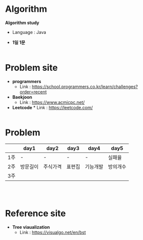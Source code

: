 # Algorithm

**Algorithm study**

- Language : Java

- **1일 1문**
  <br></br>

# Problem site

- **programmers**
  - Link : https://school.programmers.co.kr/learn/challenges?order=recent
- **Baekjoon**
  - Link : https://www.acmicpc.net/
- **Leetcode** \* Link : https://leetcode.com/
  <br></br>

# Problem

|     | day1     | day2     | day3   | day4     | day5     |
| --- | -------- | -------- | ------ | -------- | -------- |
| 1주 | -        | -        | -      | -        | 실패율   |
| 2주 | 방문길이 | 주식가격 | 표편집 | 기능개발 | 방의개수 |
| 3주 |

<br></br>

# Reference site
* **Tree viaualization**
    * Link : https://visualgo.net/en/bst       
